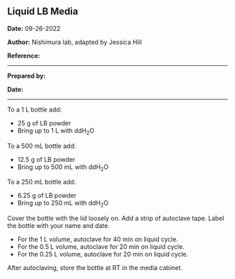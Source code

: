 ## ﻿**Liquid LB Media**

**Date:** 09-26-2022

**Author:** Nishimura lab, adapted by Jessica Hill

**Reference:** 

--- 

**Prepared by:** 	

**Date:** 

---

To a 1 L bottle add:
- 25 g of LB powder  
- Bring up to 1 L with ddH<sub>2</sub>O

To a 500 mL bottle add:
- 12.5 g of LB powder  
- Bring up to 500 mL with ddH<sub>2</sub>O

To a 250 mL bottle add:
- 6.25 g of LB powder  
- Bring up to 250 mL with ddH<sub>2</sub>O


Cover the bottle with the lid loosely on. Add a strip of autoclave tape. Label the bottle with your name and date. 

- For the 1 L volume, autoclave for 40 min on liquid cycle. 
- For the 0.5 L volume, autoclave for 20 min on liquid cycle. 
- For the 0.25 L volume, autoclave for 20 min on liquid cycle. 

After autoclaving, store the bottle at RT in the media cabinet.
